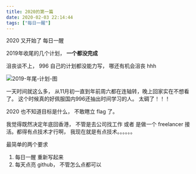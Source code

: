 ```yaml
---
title: 2020的第一篇
date: 2020-02-03 22:14:44
tags: ["每日一醒"]
---
```


2020 又开始了 每日一醒

2019年收尾的几个计划， **一个都没完成** 

沮丧谈不上， 996 自己的计划都没能力写， 哪还有机会沮丧 hhh

 ![2019-年尾-计划-图](https://raw.githubusercontent.com/wangtoday/Picturebed/master/YlCGcP.png)

一天时间就这么多， 从11月初一直到年前周六都在连轴转，晚上回家实在不想看了。 这个时候真的好佩服国内996还抽出时间学习的人。 太碉了！！！

2020 也不知道目标是什么， 不敢瞎立 flag 了。 

我觉得既然决定年底回香港， 不管是去公司找工作 或者 是做一个 freelancer 接活。都得有点技术才行啊， 我现在就是有点技术。。。。。。

最简单的两个要求

1.  每日一醒 重新写起来
2.  每天点亮 github， 不管怎么点都可以



